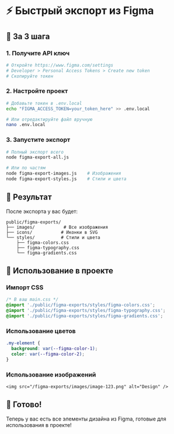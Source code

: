 # ⚡ Быстрый экспорт из Figma

## 🚀 За 3 шага

### 1. Получите API ключ
```bash
# Откройте https://www.figma.com/settings
# Developer > Personal Access Tokens > Create new token
# Скопируйте токен
```

### 2. Настройте проект
```bash
# Добавьте токен в .env.local
echo "FIGMA_ACCESS_TOKEN=your_token_here" >> .env.local

# Или отредактируйте файл вручную
nano .env.local
```

### 3. Запустите экспорт
```bash
# Полный экспорт всего
node figma-export-all.js

# Или по частям
node figma-export-images.js    # Изображения
node figma-export-styles.js    # Стили и цвета
```

## 📁 Результат

После экспорта у вас будет:
```
public/figma-exports/
├── images/           # Все изображения
├── icons/           # Иконки в SVG
└── styles/          # Стили и цвета
    ├── figma-colors.css
    ├── figma-typography.css
    └── figma-gradients.css
```

## 🔧 Использование в проекте

### Импорт CSS
```css
/* В ваш main.css */
@import './public/figma-exports/styles/figma-colors.css';
@import './public/figma-exports/styles/figma-typography.css';
@import './public/figma-exports/styles/figma-gradients.css';
```

### Использование цветов
```css
.my-element {
  background: var(--figma-color-1);
  color: var(--figma-color-2);
}
```

### Использование изображений
```tsx
<img src="/figma-exports/images/image-123.png" alt="Design" />
```

## 🎯 Готово!

Теперь у вас есть все элементы дизайна из Figma, готовые для использования в проекте!













